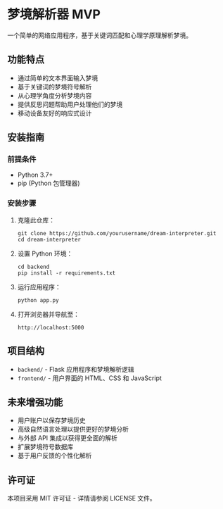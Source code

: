 # 梦境解析器 MVP

一个简单的网络应用程序，基于关键词匹配和心理学原理解析梦境。

## 功能特点

- 通过简单的文本界面输入梦境
- 基于关键词的梦境符号解析
- 从心理学角度分析梦境内容
- 提供反思问题帮助用户处理他们的梦境
- 移动设备友好的响应式设计

## 安装指南

### 前提条件
- Python 3.7+
- pip (Python 包管理器)

### 安装步骤

1. 克隆此仓库：
   ```
   git clone https://github.com/yourusername/dream-interpreter.git
   cd dream-interpreter
   ```

2. 设置 Python 环境：
   ```
   cd backend
   pip install -r requirements.txt
   ```

3. 运行应用程序：
   ```
   python app.py
   ```

4. 打开浏览器并导航至：
   ```
   http://localhost:5000
   ```

## 项目结构

- `backend/` - Flask 应用程序和梦境解析逻辑
- `frontend/` - 用户界面的 HTML、CSS 和 JavaScript

## 未来增强功能

- 用户账户以保存梦境历史
- 高级自然语言处理以提供更好的梦境分析
- 与外部 API 集成以获得更全面的解析
- 扩展梦境符号数据库
- 基于用户反馈的个性化解析

## 许可证

本项目采用 MIT 许可证 - 详情请参阅 LICENSE 文件。
